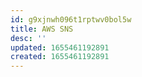 ```yaml
---
id: g9xjnwh096t1rptwv0bol5w
title: AWS SNS
desc: ''
updated: 1655461192891
created: 1655461192891
---
```


